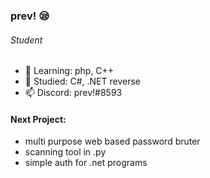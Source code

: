 ### prev! 😪
###### Student
- 🌱 Learning: php, C++
- 🦝 Studied: C#, .NET reverse
- 📫 Discord: prev!#8593
#### Next Project:
 - multi purpose web based password bruter
 - scanning tool in .py
 - simple auth for .net programs
